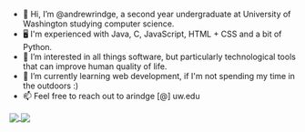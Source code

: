 - 👋 Hi, I’m @andrewrindge, a second year undergraduate at University of Washington studying computer science.
- 🖥 I'm experienced with Java, C, JavaScript, HTML + CSS and a bit of Python. 
- 👀 I’m interested in all things software, but particularly technological tools that can improve human quality of life.
- 🌱 I’m currently learning web development, if I'm not spending my time in the outdoors :)
- 📫 Feel free to reach out to arindge [@] uw.edu


<a href="https://github.com/andrewrindge/github-readme-stats">
  <img align="center" src="https://github-readme-stats.vercel.app/api?username=andrewrindge&hide=stars&include_all_commits" />
</a>
<a href="https://github.com/andrewrindge/github-readme-stats">
  <img align="center" src="https://github-readme-stats.vercel.app/api/top-langs/?username=andrewrindge&layout=compact" />
</a>
<!---
andrewrindge/andrewrindge is a ✨ special ✨ repository because its `README.md` (this file) appears on your GitHub profile.
You can click the Preview link to take a look at your changes.
--->
